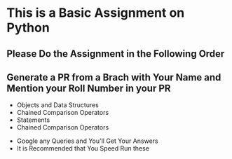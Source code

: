 # This is a Basic Assignment on Python 
## Please Do the Assignment in the Following Order

## Generate a PR from a Brach with Your Name and Mention your Roll Number in your PR
- Objects and Data Structures 
- Chained Comparison Operators 
- Statements 
- Chained Comparison Operators

* Google any Queries and You'll Get Your Answers 
* It is Recommended that You Speed Run these
